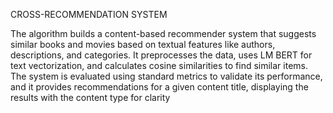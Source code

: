 CROSS-RECOMMENDATION SYSTEM



The algorithm builds a content-based recommender system that suggests similar books and movies based on textual features like authors, descriptions, and categories. It preprocesses the data, uses LM BERT for text vectorization, and calculates cosine similarities to find similar items. The system is evaluated using standard metrics to validate its performance, and it provides recommendations for a given content title, displaying the results with the content type for clarity